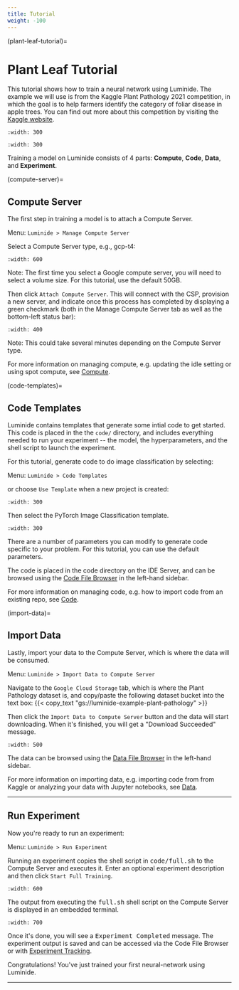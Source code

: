 ```yaml
---
title: Tutorial
weight: -100
---
```


(plant-leaf-tutorial)=
#  Plant Leaf Tutorial

This tutorial shows how to train a neural network using Luminide. The example we will use is from the Kaggle Plant Pathology 2021 competition, in which the goal is to help farmers identify the category of foliar disease in apple trees.  You can find out more about this competition by visiting the [Kaggle website](https://www.kaggle.com/c/plant-pathology-2021-fgvc8).

```{image} ../images/feb-apple-leaf-good.png
:width: 300
```
```{image} ../images/feb-apple-leaf-bad.png
:width: 300
```

Training a model on Luminide consists of 4 parts: **Compute**, **Code**, **Data**, and **Experiment**.

(compute-server)=
## Compute Server

The first step in training a model is to attach a Compute Server.

Menu: `Luminide > Manage Compute Server`

Select a Compute Server type, e.g., gcp-t4:

```{image} ../images/feb-compute-server.png
:width: 600
```

Note: The first time you select a Google compute server, you will need to select a volume size.  For this tutorial, use the default 50GB.

Then click `Attach Compute Server`.  This will connect with the CSP, provision a new server, and indicate once this process has completed by displaying a green checkmark (both in the Manage Compute Server tab as well as the bottom-left status bar):

```{image} ../images/feb-status-bar.png
:width: 400
```
Note: This could take several minutes depending on the Compute Server type.

For more information on managing compute, e.g. updating the idle setting or using spot compute, see  [Compute](docs-compute).

(code-templates)=
## Code Templates

Luminide contains templates that generate some intial code to get started.  This code is placed in the the `code/` directory, and includes everything needed to run your experiment -- the model, the hyperparameters, and the shell script to launch the experiment.

For this tutorial, generate code to do image classification by selecting:

Menu: `Luminide > Code Templates`

or choose `Use Template`  when a new project is created:

```{image} ../images/feb-initialize-project-code.png
:width: 300
```

Then select the PyTorch Image Classification template.

```{image} ../images/feb-template-use.png
:width: 300
```

There are a number of parameters you can modify to generate code specific to your problem.  For this tutorial, you can use the default parameters.

The code is placed in the code directory on the IDE Server, and can be browsed using the [Code File Browser](code-file-browser) in the left-hand sidebar.

For more information on managing code, e.g. how to import code from an existing repo, see  [Code](docs-code).

(import-data)=
## Import Data

Lastly, import your data to the Compute Server, which is where the data will be consumed.

Menu: `Luminide > Import Data to Compute Server`

Navigate to the `Google Cloud Storage` tab, which is where the Plant Pathology dataset is, and copy/paste the following dataset bucket into the text box:  {{< copy_text "gs://luminide-example-plant-pathology" >}}

Then click the `Import Data to Compute Server` button and the data will start downloading. When it's finished, you will get a "Download Succeeded" message.

```{image} ../images/feb-google-cloud.png
:width: 500
```

The data can be browsed using the [Data File Browser](data-file-browser) in the left-hand sidebar.

For more information on importing data, e.g. importing code from from Kaggle or analyzing your data with Jupyter notebooks, see  [Data](docs-data).

<p></p><hr>

## Run Experiment

Now you're ready to run an experiment:

Menu: `Luminide > Run Experiment`

Running an experiment copies the shell script in <kbd>code/full.sh</kbd> to the Compute Server and executes it.  Enter an optional experiment description and then click `Start Full Training`.

```{image} ../images/feb-train.png
:width: 600
```

The output from executing the <kbd>full.sh</kbd> shell script on the Compute Server is displayed in an embedded terminal.

```{image} ../images/feb-training-completed.png
:width: 700
```

Once it's done, you will see a <kbd>Experiment Completed</kbd> message. The experiment output is saved and can be accessed via the Code File Browser or with [Experiment Tracking](experiment-tracking).

Congratulations! You've just trained your first neural-network using Luminide.

<p></p><hr>

